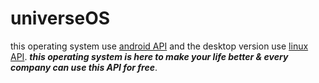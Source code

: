 # universeOS
this operating system use <ins>android API</ins>
and the desktop version use <ins>linux API</ins>. 
***this operating system is here to make your life better & 
every company can use this API for free***. 
